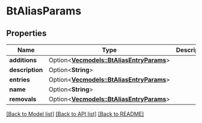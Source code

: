 # BtAliasParams

## Properties

Name | Type | Description | Notes
------------ | ------------- | ------------- | -------------
**additions** | Option<[**Vec<models::BtAliasEntryParams>**](BTAliasEntryParams.md)> |  | [optional]
**description** | Option<**String**> |  | [optional]
**entries** | Option<[**Vec<models::BtAliasEntryParams>**](BTAliasEntryParams.md)> |  | [optional]
**name** | Option<**String**> |  | [optional]
**removals** | Option<[**Vec<models::BtAliasEntryParams>**](BTAliasEntryParams.md)> |  | [optional]

[[Back to Model list]](../README.md#documentation-for-models) [[Back to API list]](../README.md#documentation-for-api-endpoints) [[Back to README]](../README.md)


